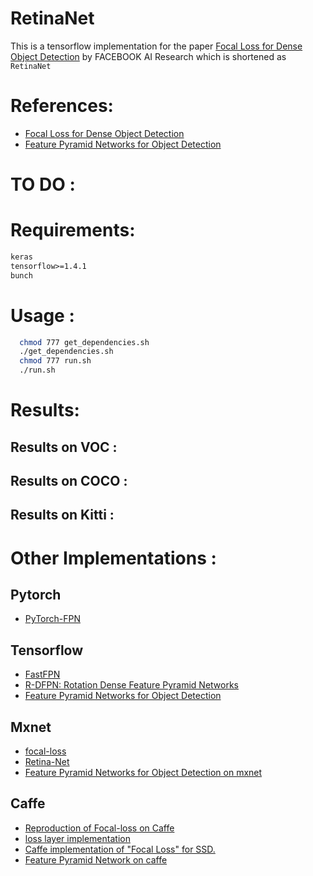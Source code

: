 # RetinaNet
This is a tensorflow implementation for the paper [Focal Loss for Dense Object Detection](https://arxiv.org/abs/1708.02002) by FACEBOOK AI Research which is shortened as `RetinaNet`

# References:
- [Focal Loss for Dense Object Detection](https://arxiv.org/abs/1708.02002)
- [Feature Pyramid Networks for Object Detection](https://arxiv.org/abs/1708.02002)

# TO DO :

# Requirements:
```markdown
keras
tensorflow>=1.4.1
bunch
```  
# Usage :

  ```bash
    chmod 777 get_dependencies.sh
    ./get_dependencies.sh
    chmod 777 run.sh
    ./run.sh
   ```
# Results: 
## Results on VOC :

## Results on COCO :

## Results on Kitti : 


# Other Implementations :
## Pytorch 
- [PyTorch-FPN](https://github.com/kuangliu/pytorch-fpn)
## Tensorflow  
- [FastFPN](https://github.com/wuzheng-sjtu/FastFPN)
- [R-DFPN: Rotation Dense Feature Pyramid Networks](https://github.com/yangxue0827/R-DFPN_FPN_Tensorflow)
- [Feature Pyramid Networks for Object Detection](https://github.com/yangxue0827/FPN_Tensorflow)
## Mxnet
- [focal-loss](https://github.com/unsky/focal-loss)
- [Retina-Net](https://github.com/unsky/RetinaNet)
- [Feature Pyramid Networks for Object Detection on mxnet](https://github.com/unsky/FPN-mxnet)
## Caffe
- [Reproduction of Focal-loss on Caffe](https://github.com/sciencefans/Focal-Loss)
- [loss layer implementation](https://github.com/zimenglan-sysu-512/Focal-Loss)
- [Caffe implementation of "Focal Loss" for SSD.](https://github.com/chuanqi305/FocalLoss)
- [Feature Pyramid Network on caffe](https://github.com/unsky/FPN)
